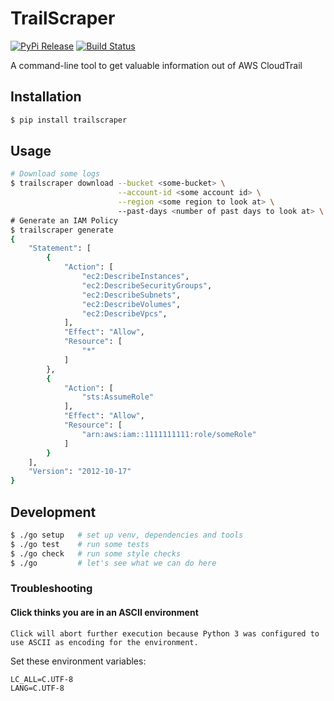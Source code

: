 # TrailScraper

[![PyPi Release](https://img.shields.io/pypi/v/trailscraper.svg)](https://pypi.python.org/pypi/trailscraper)
[![Build Status](https://travis-ci.org/flosell/trailscraper.svg?branch=master)](https://travis-ci.org/flosell/trailscraper)

A command-line tool to get valuable information out of AWS CloudTrail

## Installation

```bash
$ pip install trailscraper
```

## Usage

```bash
# Download some logs
$ trailscraper download --bucket <some-bucket> \
                        --account-id <some account id> \
                        --region <some region to look at> \ 
                        --past-days <number of past days to look at> \
# Generate an IAM Policy  
$ trailscraper generate
{
    "Statement": [
        {
            "Action": [
                "ec2:DescribeInstances",
                "ec2:DescribeSecurityGroups",
                "ec2:DescribeSubnets",
                "ec2:DescribeVolumes",
                "ec2:DescribeVpcs",
            ],
            "Effect": "Allow",
            "Resource": [
                "*"
            ]
        },
        {
            "Action": [
                "sts:AssumeRole"
            ],
            "Effect": "Allow",
            "Resource": [
                "arn:aws:iam::1111111111:role/someRole"
            ]
        }
    ],
    "Version": "2012-10-17"
} 
```

## Development

```bash
$ ./go setup   # set up venv, dependencies and tools
$ ./go test    # run some tests
$ ./go check   # run some style checks
$ ./go         # let's see what we can do here
```

### Troubleshooting
#### Click thinks you are in an ASCII environment 

`Click will abort further execution because Python 3 was configured to use ASCII as encoding for the environment.`

Set these environment variables:
```
LC_ALL=C.UTF-8
LANG=C.UTF-8
```
